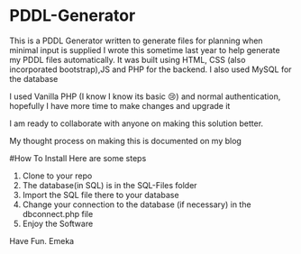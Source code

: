 # PDDL-Generator
This is a PDDL Generator written to generate files for planning when minimal input is supplied
I wrote this sometime last year to help generate my PDDL files automatically. It was built using HTML, CSS (also incorporated bootstrap),JS and PHP for the backend.
I also used MySQL for the database 

I used Vanilla PHP (I know I know its basic 😢) and normal authentication, hopefully I have more time to make changes and upgrade it

I am ready to collaborate with anyone on making this solution better. 

My thought process on making this is documented on my blog

#How To Install
Here are some steps
1. Clone to your repo
2. The database(in SQL) is in the SQL-Files folder
3. Import the SQL file there to your database
4. Change your connection to the database (if necessary) in the dbconnect.php file
5. Enjoy the Software

Have Fun.
Emeka
